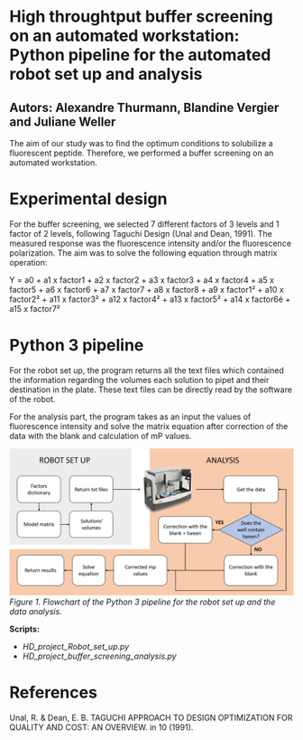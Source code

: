 # High throughtput buffer screening on an automated workstation: Python pipeline for the automated robot set up and analysis

## Autors: Alexandre Thurmann, Blandine Vergier and Juliane Weller

The aim of our study was to find the optimum conditions to solubilize a fluorescent peptide. Therefore, we performed a buffer screening on an automated workstation. 

# Experimental design

For the buffer screening, we selected 7 different factors of 3 levels and 1 factor of 2 levels, following Taguchi Design (Unal and Dean, 1991). The measured response was the fluorescence intensity and/or the fluorescence polarization. The aim was to solve the following equation through matrix operation:

Y = a0 + a1 x factor1 + a2 x factor2 + a3 x factor3 + a4 x factor4 + a5 x factor5 + a6 x factor6 + a7 x factor7 + a8 x factor8 + a9 x factor1² + a10 x factor2² + a11 x factor3² + a12 x factor4² + a13 x factor5² + a14 x factor6é + a15 x factor7²

# Python 3 pipeline

For the robot set up, the program returns all the text files which contained the information regarding the volumes each solution to pipet and their destination in the plate. These text files can be directly read by the software of the robot. 

For the analysis part, the program takes as an input the values of fluorescence intensity and solve the matrix equation after correction of the data with the blank and calculation of mP values.

![](Flowchart.png)
*Figure 1. Flowchart of the Python 3 pipeline for the robot set up and the data analysis.*


**Scripts:**
- *HD_project_Robot_set_up.py*
- *HD_project_buffer_screening_analysis.py*

# References

Unal, R. & Dean, E. B. TAGUCHI APPROACH TO DESIGN OPTIMIZATION FOR QUALITY AND COST: AN OVERVIEW. in 10 (1991).




